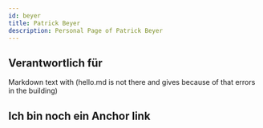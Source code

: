 ```yaml
---
id: beyer
title: Patrick Beyer
description: Personal Page of Patrick Beyer
---
```


## Verantwortlich für

Markdown text with (hello.md is not there and gives because of that errors in the building)

## Ich bin noch ein Anchor link